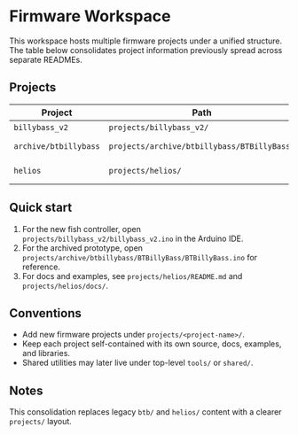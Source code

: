 # Firmware Workspace

This workspace hosts multiple firmware projects under a unified structure. The table below consolidates project information previously spread across separate READMEs.

## Projects

| Project | Path | Entry point | Notes |
| ------- | ---- | ----------- | ----- |
| `billybass_v2` | `projects/billybass_v2/` | `billybass_v2.ino` | fresh attempt at fish control |
| `archive/btbillybass` | `projects/archive/btbillybass/BTBillyBass/` | `BTBillyBass.ino` | docs in `projects/archive/btbillybass/BTBillyBass/docs/` |
| `helios` | `projects/helios/` | n/a | docs site and examples supporting the BTBillyBass project |

## Quick start

1. For the new fish controller, open `projects/billybass_v2/billybass_v2.ino` in the Arduino IDE.
2. For the archived prototype, open `projects/archive/btbillybass/BTBillyBass/BTBillyBass.ino` for reference.
3. For docs and examples, see `projects/helios/README.md` and `projects/helios/docs/`.

## Conventions

- Add new firmware projects under `projects/<project-name>/`.
- Keep each project self-contained with its own source, docs, examples, and libraries.
- Shared utilities may later live under top-level `tools/` or `shared/`.

## Notes

This consolidation replaces legacy `btb/` and `helios/` content with a clearer `projects/` layout.
